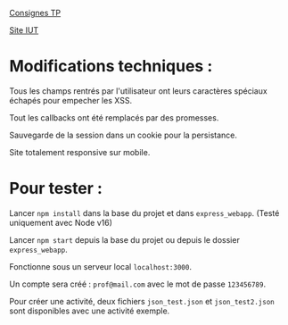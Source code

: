 [Consignes TP](https://people.irisa.fr/Nicolas.Le_Sommer/ens/M3104/tps/)

[Site IUT](http://m3104.iut-info-vannes.net/m3104_24/)


# Modifications techniques :

Tous les champs rentrés par l'utilisateur ont leurs caractères spéciaux échapés pour empecher les XSS.

Tout les callbacks ont été remplacés par des promesses.

Sauvegarde de la session dans un cookie pour la persistance.

Site totalement responsive sur mobile.

# Pour tester : 

Lancer `npm install` dans la base du projet et dans `express_webapp`. (Testé uniquement avec Node v16)

Lancer `npm start` depuis la base du projet ou depuis le dossier `express_webapp`.

Fonctionne sous un serveur local `localhost:3000`.

Un compte sera créé : `prof@mail.com` avec le mot de passe `123456789`.

Pour créer une activité, deux fichiers `json_test.json` et `json_test2.json` sont disponibles avec une activité exemple.
